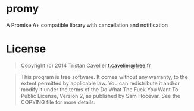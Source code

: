 promy
=====

A Promise A+ compatible library with cancellation and notification

License
=======

> Copyright (c) 2014 Tristan Cavelier <t.cavelier@free.fr>

> This program is free software. It comes without any warranty, to
> the extent permitted by applicable law. You can redistribute it
> and/or modify it under the terms of the Do What The Fuck You Want
> To Public License, Version 2, as published by Sam Hocevar. See
> the COPYING file for more details.
